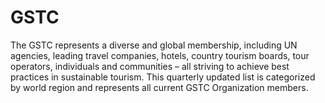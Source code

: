 # GSTC
The GSTC represents a diverse and global membership, including UN agencies, leading travel companies, hotels, country tourism boards, tour operators, individuals and communities – all striving to achieve best practices in sustainable tourism. This quarterly updated list is categorized by world region and represents all current GSTC Organization members. 
